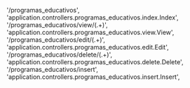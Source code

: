 '/programas_educativos', 'application.controllers.programas_educativos.index.Index',
'/programas_educativos/view/(.+)', 'application.controllers.programas_educativos.view.View',
'/programas_educativos/edit/(.+)', 'application.controllers.programas_educativos.edit.Edit',
'/programas_educativos/delete/(.+)', 'application.controllers.programas_educativos.delete.Delete',
'/programas_educativos/insert', 'application.controllers.programas_educativos.insert.Insert',